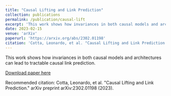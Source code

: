```yaml
---
title: "Causal Lifting and Link Prediction"
collection: publications
permalink: /publication/causal-lift
excerpt: 'This work shows how invariances in both causal models and architectures can lead to tractable causal link prediction.'
date: 2023-02-15
venue: 'arXiv'
paperurl: 'https://arxiv.org/abs/2302.01198'
citation: 'Cotta, Leonardo, et al. "Causal Lifting and Link Prediction." arXiv preprint arXiv:2302.01198 (2023).'
---
```

This work shows how invariances in both causal models and architectures can lead to tractable causal link prediction.

[Download paper here](https://arxiv.org/abs/2302.01198)

Recommended citation: Cotta, Leonardo, et al. "Causal Lifting and Link Prediction." arXiv preprint arXiv:2302.01198 (2023).
